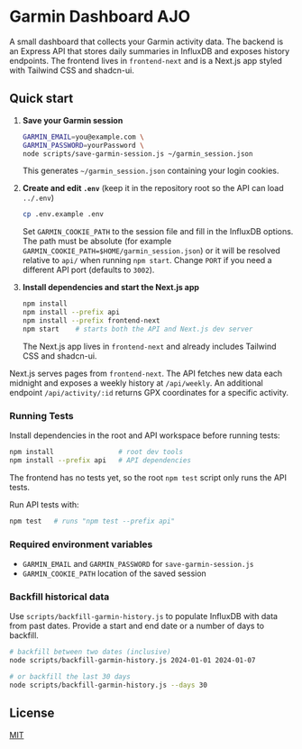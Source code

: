 # Garmin Dashboard AJO

A small dashboard that collects your Garmin activity data. The backend is an Express API that stores daily summaries in InfluxDB and exposes history endpoints. The frontend lives in `frontend-next` and is a Next.js app styled with Tailwind CSS and shadcn-ui.

## Quick start

1. **Save your Garmin session**

   ```bash
   GARMIN_EMAIL=you@example.com \
   GARMIN_PASSWORD=yourPassword \
   node scripts/save-garmin-session.js ~/garmin_session.json
   ```

   This generates `~/garmin_session.json` containing your login cookies.

2. **Create and edit `.env`** (keep it in the repository root so the API can load `../.env`)

   ```bash
   cp .env.example .env
   ```

   Set `GARMIN_COOKIE_PATH` to the session file and fill in the InfluxDB
   options. The path must be absolute (for example
   `GARMIN_COOKIE_PATH=$HOME/garmin_session.json`) or it will be resolved
   relative to `api/` when running `npm start`. Change `PORT` if you need a
   different API port (defaults to `3002`).

3. **Install dependencies and start the Next.js app**

   ```bash
   npm install
   npm install --prefix api
   npm install --prefix frontend-next
   npm start    # starts both the API and Next.js dev server
   ```

   The Next.js app lives in `frontend-next` and already includes Tailwind CSS and shadcn-ui.

Next.js serves pages from `frontend-next`. The API fetches new data each midnight and exposes a weekly history at `/api/weekly`.
An additional endpoint `/api/activity/:id` returns GPX coordinates for a specific activity.

### Running Tests

Install dependencies in the root and API workspace before running tests:

```bash
npm install                # root dev tools
npm install --prefix api   # API dependencies
```

The frontend has no tests yet, so the root `npm test` script only runs the API tests.

Run API tests with:

```bash
npm test   # runs "npm test --prefix api"
```

### Required environment variables

- `GARMIN_EMAIL` and `GARMIN_PASSWORD` for `save-garmin-session.js`
- `GARMIN_COOKIE_PATH` location of the saved session

### Backfill historical data

Use `scripts/backfill-garmin-history.js` to populate InfluxDB with data from
past dates. Provide a start and end date or a number of days to backfill.

```bash
# backfill between two dates (inclusive)
node scripts/backfill-garmin-history.js 2024-01-01 2024-01-07

# or backfill the last 30 days
node scripts/backfill-garmin-history.js --days 30
```

## License

[MIT](LICENSE)
